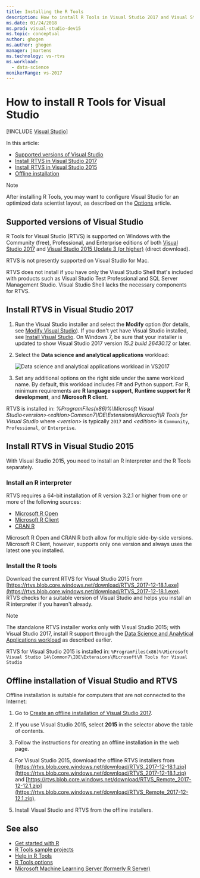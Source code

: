 ```yaml
---
title: Installing the R Tools
description: How to install R Tools in Visual Studio 2017 and Visual Studio 2015, including offline installations.
ms.date: 01/24/2018
ms.prod: visual-studio-dev15
ms.topic: conceptual
author: ghogen
ms.author: ghogen
manager: jmartens
ms.technology: vs-rtvs
ms.workload:
  - data-science
monikerRange: vs-2017
---
```

# How to install R Tools for Visual Studio

 [!INCLUDE [Visual Studio](~/includes/applies-to-version/vs-not-mac.md)]

In this article:

- [Supported versions of Visual Studio](#supported-versions-of-visual-studio)
- [Install RTVS in Visual Studio 2017](#install-rtvs-in-visual-studio-2017)
- [Install RTVS in Visual Studio 2015](#install-rtvs-in-visual-studio-2015)
- [Offline installation](#offline-installation-of-visual-studio-and-rtvs)

> [!Note]
> After installing R Tools, you may want to configure Visual Studio for an optimized data scientist layout, as described on the [Options](options-for-r-tools-in-visual-studio.md) article.

## Supported versions of Visual Studio

R Tools for Visual Studio (RTVS) is supported on Windows with the Community (free), Professional, and Enterprise editions of both [Visual Studio 2017](https://visualstudio.microsoft.com/vs/older-downloads/?utm_medium=microsoft&utm_source=docs.microsoft.com&utm_campaign=vs+2017+download) and [Visual Studio 2015 Update 3 (or higher)](http://htmlpreview.github.io/?https://github.com/lixzhang/R-MRO-MRS/blob/master/Introduction_to_MRO_and_MRS.html) (direct download).

RTVS is not presently supported on Visual Studio for Mac.

RTVS does not install if you have only the Visual Studio Shell that's included with products such as Visual Studio Test Professional and SQL Server Management Studio. Visual Studio Shell lacks the necessary components for RTVS.

## Install RTVS in Visual Studio 2017

1. Run the Visual Studio installer and select the **Modify** option (for details, see [Modify Visual Studio](../install/modify-visual-studio.md)). If you don't yet have Visual Studio installed, see [Install Visual Studio](../install/install-visual-studio.md). On Windows 7, be sure that your installer is updated to show Visual Studio 2017 version *15.2 build 26430.12* or later.

1. Select the **Data science and analytical applications** workload:

    ![Data science and analytical applications workload in VS2017](media/installation-data-science-workload.png)

1. Set any additional options on the right side under the same workload name. By default, this workload includes F# and Python support. For R, minimum requirements are **R language support**, **Runtime support for R development**, and **Microsoft R client**.

RTVS is installed in: *%ProgramFiles(x86)%\Microsoft Visual Studio\<version>\<edition>Common7\IDE\Extensions\Microsoft\R Tools for Visual Studio* where *\<version>* is typically `2017` and *\<edition>* is `Community`, `Professional`, or `Enterprise`.

## Install RTVS in Visual Studio 2015

With Visual Studio 2015, you need to install an R interpreter and the R Tools separately.

### Install an R interpreter

RTVS requires a 64-bit installation of R version 3.2.1 or higher from one or more of the following sources:

- [Microsoft R Open](https://mran.microsoft.com/download/)
- [Microsoft R Client](/machine-learning-server/r-client/what-is-microsoft-r-client)
- [CRAN R](https://cran.r-project.org/bin/windows/base/)

Microsoft R Open and CRAN R both allow for multiple side-by-side versions. Microsoft R Client, however, supports only one version and always uses the latest one you installed.

### Install the R tools

Download the current RTVS for Visual Studio 2015 from [https://rtvs.blob.core.windows.net/download/RTVS_2017-12-18.1.exe](https://rtvs.blob.core.windows.net/download/RTVS_2017-12-18.1.exe). RTVS checks for a suitable version of Visual Studio and helps you install an R interpreter if you haven't already.

> [!Note]
> The standalone RTVS installer works only with Visual Studio 2015; with Visual Studio 2017, install R support through the [Data Science and Analytical Applications workload](#install-rtvs-in-visual-studio-2017) as described earlier.

RTVS for Visual Studio 2015 is installed in: `%ProgramFiles(x86)%\Microsoft Visual Studio 14\Common7\IDE\Extensions\Microsoft\R Tools for Visual Studio`

## Offline installation of Visual Studio and RTVS

Offline installation is suitable for computers that are not connected to the Internet:

1. Go to [Create an offline installation of Visual Studio 2017](../install/create-an-offline-installation-of-visual-studio.md).

1. If you use Visual Studio 2015, select **2015** in the selector above the table of contents.

1. Follow the instructions for creating an offline installation in the web page.

1. For Visual Studio 2015, download the offline RTVS installers from [https://rtvs.blob.core.windows.net/download/RTVS_2017-12-18.1.zip](https://rtvs.blob.core.windows.net/download/RTVS_2017-12-18.1.zip) and [https://rtvs.blob.core.windows.net/download/RTVS_Remote_2017-12-12.1.zip](https://rtvs.blob.core.windows.net/download/RTVS_Remote_2017-12-12.1.zip).

1. Install Visual Studio and RTVS from the offline installers.

## See also

- [Get started with R](getting-started-with-r.md)
- [R Tools sample projects](getting-started-samples.md)
- [Help in R Tools](getting-started-help.md)
- [R Tools options](options-for-r-tools-in-visual-studio.md)
- [Microsoft Machine Learning Server (formerly R Server)](/machine-learning-server/)
